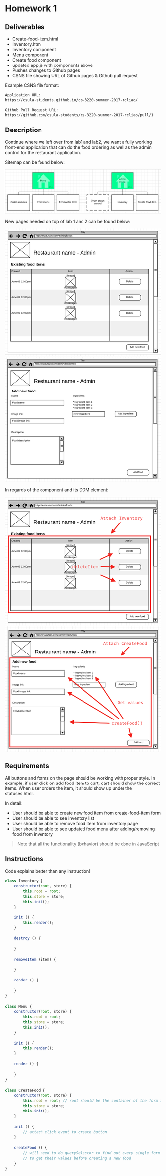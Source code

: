 # Homework 1

## Deliverables

* Create-food-item.html
* Inventory.html
* Inventory component
* Menu component
* Create food component
* updated app.js with components above
* Pushes changes to Github pages
* CSNS file showing URL of Github pages & Github pull request

Example CSNS file format:

```
Application URL:
https://csula-students.github.io/cs-3220-summer-2017-rcliao/

Github Pull Request URL:
https://github.com/csula-students/cs-3220-summer-2017-rcliao/pull/1
```

## Description

Continue where we left over from lab1 and lab2, we want a fully working
front-end application that can do the food ordering as well as the admin
control for the restaurant application.

Sitemap can be found below:

![Sitemap](../imgs/restaurant-sitemap.png)

New pages needed on top of lab 1 and 2 can be found below:

![Inventory page](../imgs/restaurant-inventory.png)
![Create a new food](../imgs/restaurant-new-food.png)

In regards of the component and its DOM element:

![Inventory component](../imgs/homework-1-inventory.png)
![Create Food component](../imgs/homework-1-create-food.png)

## Requirements

All buttons and forms on the page should be working with proper style. In
example, if user click on add food item to cart, cart should show the
correct items. When user orders the item, it should show up under the
statuses.html.

In detail:

* User should be able to create new food item from create-food-item form
* User should be able to see inventory list
* User should be able to remove food item from inventory page
* User should be able to see updated food menu after adding/removing food from inventory

> Note that all the functionality (behavior) should be done in JavaScript

## Instructions

Code explains better than any instruction!

```js
class Inventory {
    constructor(root, store) {
        this.root = root;
        this.store = store;
        this.init();
    }

    init () {
        this.render();
    }

    destroy () {

    }

    removeItem (item) {

    }

    render () {

    }
}

class Menu {
    constructor(root, store) {
        this.root = root;
        this.store = store;
        this.init();
    }

    init () {
        this.render();
    }

    render () {

    }
}

class CreateFood {
    constructor(root, store) {
        this.root = root; // root should be the container of the form itself
        this.store = store;
        this.init();
    }

    init () {
        // attach click event to create button
    }

    createFood () {
        // will need to do querySelector to find out every single form element
        // to get their values before creating a new food
    }
}
```

